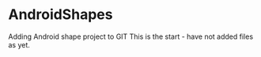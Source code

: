 # AndroidShapes
Adding Android shape project to GIT
This is the start - have not added files as yet.
